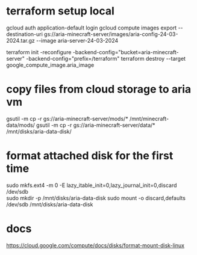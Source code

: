 # terraform setup local

gcloud auth application-default login
gcloud compute images export --destination-uri gs://aria-minecraft-server/images/aria-config-24-03-2024.tar.gz --image aria-server-24-03-2024

terraform init -reconfigure -backend-config="bucket=aria-minecraft-server" -backend-config="prefix=/terraform"
terraform destroy --target google_compute_image.aria_image

# copy files from cloud storage to aria vm
gsutil -m cp -r gs://aria-minecraft-server/mods/* /mnt/minecraft-data/mods/
gsutil -m cp -r gs://aria-minecraft-server/data/* /mnt/disks/aria-data-disk/


# format attached disk for the first time
sudo mkfs.ext4 -m 0 -E lazy_itable_init=0,lazy_journal_init=0,discard /dev/sdb        
sudo mkdir -p /mnt/disks/aria-data-disk
sudo mount -o discard,defaults /dev/sdb /mnt/disks/aria-data-disk

# docs
https://cloud.google.com/compute/docs/disks/format-mount-disk-linux